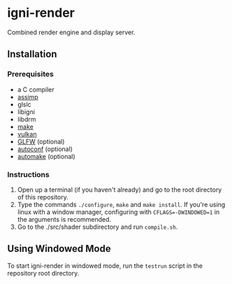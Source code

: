 # igni-render

Combined render engine and display server.

## Installation

### Prerequisites
* a C compiler
* [assimp](https://www.assimp.org)
* glslc
* libigni
* libdrm
* [make](https://www.gnu.org/software/make)
* [vulkan](https://www.vulkan.org)
* [GLFW](https://www.glfw.org) (optional)
* [autoconf](https://www.gnu.org/software/autoconf) (optional)
* [automake](https://www.gnu.org/software/automake) (optional)

### Instructions

1. Open up a terminal (if you haven't already) and go to the root directory
of this repository.
2. Type the commands `./configure`, `make` and `make install`.
If you're using linux with a window manager, configuring 
with `CFLAGS=-DWINDOWED=1` in the arguments is recommended.
3. Go to the ./src/shader subdirectory and run `compile.sh`.

## Using Windowed Mode

To start igni-render in windowed mode, run the `testrun` script in the
repository root directory.

